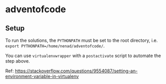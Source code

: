 # adventofcode

## Setup

To run the solutions, the `PYTHONPATH` must be set to the root directory, i.e. `export PYTHONPATH=/home/nenad/adventofcode/`.

You can use `virtualenvwrapper` with a `postactivate` script to automate the step above.

Ref: https://stackoverflow.com/questions/9554087/setting-an-environment-variable-in-virtualenv
